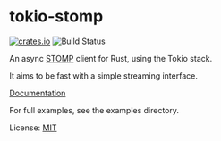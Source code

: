 # tokio-stomp
[![crates.io](https://img.shields.io/crates/v/tokio-stomp.svg)](https://crates.io/crates/tokio-stomp)
![Build Status](https://github.com/adwhit/diesel-derive-enum/workflows/CI/badge.svg)


An async [STOMP](https://stomp.github.io/) client for Rust, using the Tokio stack.

It aims to be fast with a simple streaming interface.

[Documentation](https://docs.rs/tokio-stomp/0.4.0/tokio_stomp/)

For full examples, see the examples directory.

License: [MIT](LICENSE)
